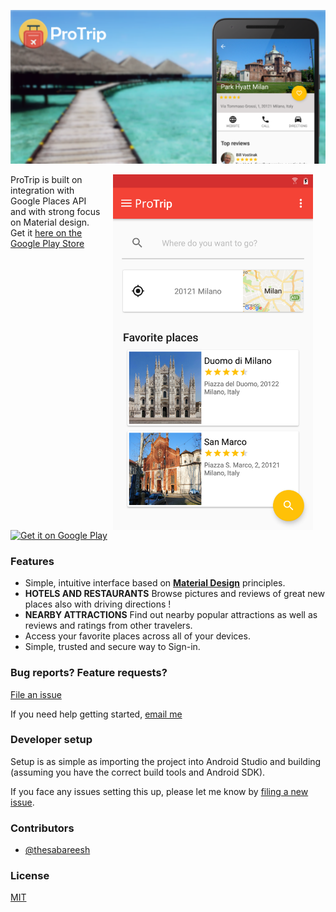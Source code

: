 [![](/resources/feature_graphic.png)][playstore]

<img src="/resources/1.png" width="320" align="right" hspace="20">

ProTrip is built on integration with Google Places API and with strong focus on Material design. 
Get it [here on the Google Play Store][playstore]

<a href='https://play.google.com/store/apps/details?id=me.sabareesh.trippie&hl=en&utm_source=global_co&utm_medium=prtnr&utm_content=Mar2515&utm_campaign=PartBadge&pcampaignid=MKT-Other-global-all-co-prtnr-py-PartBadge-Mar2515-1'><img alt='Get it on Google Play' src='https://play.google.com/intl/en_us/badges/images/generic/en_badge_web_generic.png' width='300px'/></a>

### Features

- Simple, intuitive interface based on **[Material Design](https://material.google.com/)** principles.
- **HOTELS AND RESTAURANTS** Browse pictures and reviews of great new places also with driving directions !
- **NEARBY ATTRACTIONS** Find out nearby popular attractions as well as reviews and ratings from other travelers.
- Access your favorite places across all of your devices.
- Simple, trusted and secure way to Sign-in.


### Bug reports? Feature requests?

[File an issue](https://github.com/thesabareesh/protrip/issues)

If you need help getting started, [email me](mailto:thesabareesh@gmail.com)

### Developer setup

Setup is as simple as importing the project into Android Studio and building (assuming you have the correct build tools and Android SDK).

If you face any issues setting this up, please let me know by [filing a new issue](https://github.com/thesabareesh/protrip/issues).

### Contributors

- [@thesabareesh](https://github.com/thesabareesh)

### License

[MIT](https://github.com/thesabareesh/protrip/edit/master/README.md)



[playstore]: https://play.google.com/store/apps/details?id=me.sabareesh.trippie&hl=en
